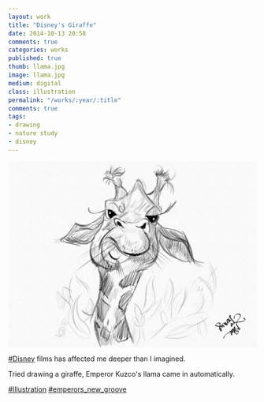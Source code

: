 ```yaml
---
layout: work
title: "Disney's Giraffe"
date: 2014-10-13 20:58
comments: true
categories: works
published: true
thumb: llama.jpg
image: llama.jpg
medium: digital
class: illustration
permalink: "/works/:year/:title"
comments: true
tags:
- drawing
- nature study
- disney
---
```

<img src="/images/works/llama.jpg" align="middle"/>

[#Disney](https://www.facebook.com/hashtag/disney) films has affected me deeper than I imagined.

Tried drawing a giraffe, Emperor Kuzco's llama came in automatically.

[#Illustration](https://www.facebook.com/hashtag/illustration) [#emperors_new_groove](https://www.facebook.com/hashtag/emperors_new_groove)